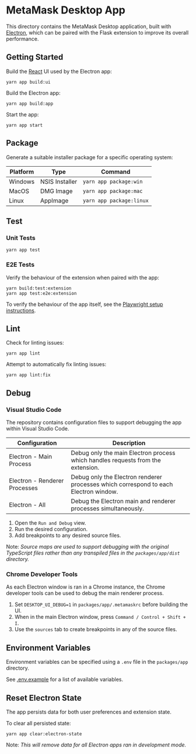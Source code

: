 # MetaMask Desktop App

This directory contains the MetaMask Desktop application, built with [Electron](https://www.electronjs.org/docs/latest), which can be paired with the Flask extension to improve its overall performance. 

## Getting Started

Build the [React](https://reactjs.org/) UI used by the Electron app:

```
yarn app build:ui
```

Build the Electron app:

```
yarn app build:app
```

Start the app:

```
yarn app start
```

## Package

Generate a suitable installer package for a specific operating system:

| Platform | Type | Command |
| --- | --- | --- |
| Windows | NSIS Installer | `yarn app package:win` |
| MacOS | DMG Image | `yarn app package:mac` |
| Linux | AppImage | `yarn app package:linux` |

## Test

### Unit Tests

```
yarn app test
```

### E2E Tests

Verify the behaviour of the extension when paired with the app:

```
yarn build:test:extension
yarn app test:e2e:extension
```

To verify the behaviour of the app itself, see the [Playwright setup instructions](test/playwright/README.md).

## Lint

Check for linting issues:

```
yarn app lint
```

Attempt to automatically fix linting issues:

```
yarn app lint:fix
```

## Debug

### Visual Studio Code

The repository contains configuration files to support debugging the app within Visual Studio Code.

| Configuration | Description |
| --- | --- |
| Electron - Main Process | Debug only the main Electron process which handles requests from the extension. |
| Electron - Renderer Processes | Debug only the Electron renderer processes which correspond to each Electron window. |
| Electron - All | Debug the Electron main and renderer processes simultaneously. |

1. Open the `Run and Debug` view.
2. Run the desired configuration.
3. Add breakpoints to any desired source files.

Note: _Source maps are used to support debugging with the original TypeScript files rather than any transpiled files in the `packages/app/dist` directory._

### Chrome Developer Tools

As each Electron window is ran in a Chrome instance, the Chrome developer tools can be used to debug the main renderer process.

1. Set `DESKTOP_UI_DEBUG=1` in `packages/app/.metamaskrc` before building the UI.
2. When in the main Electron window, press `Command / Control + Shift + I`.
3. Use the `sources` tab to create breakpoints in any of the source files.

## Environment Variables

Environment variables can be specified using a `.env` file in the `packages/app` directory.

See [.env.example](.env.example) for a list of available variables.

## Reset Electron State

The app persists data for both user preferences and extension state.

To clear all persisted state:

```
yarn app clear:electron-state
```

Note: _This will remove data for all Electron apps ran in development mode._